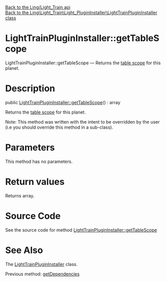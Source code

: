 [Back to the Ling/Light_Train api](https://github.com/lingtalfi/Light_Train/blob/master/doc/api/Ling/Light_Train.md)<br>
[Back to the Ling\Light_Train\Light_PluginInstaller\LightTrainPluginInstaller class](https://github.com/lingtalfi/Light_Train/blob/master/doc/api/Ling/Light_Train/Light_PluginInstaller/LightTrainPluginInstaller.md)


LightTrainPluginInstaller::getTableScope
================



LightTrainPluginInstaller::getTableScope — Returns the [table scope](https://github.com/lingtalfi/TheBar/blob/master/discussions/table-scope.md) for this planet.




Description
================


public [LightTrainPluginInstaller::getTableScope](https://github.com/lingtalfi/Light_Train/blob/master/doc/api/Ling/Light_Train/Light_PluginInstaller/LightTrainPluginInstaller/getTableScope.md)() : array




Returns the [table scope](https://github.com/lingtalfi/TheBar/blob/master/discussions/table-scope.md) for this planet.

Note: This method was written with the intent to be overridden by the user (i.e you should override this method in a sub-class).



Parameters
================

This method has no parameters.


Return values
================

Returns array.








Source Code
===========
See the source code for method [LightTrainPluginInstaller::getTableScope](https://github.com/lingtalfi/Light_Train/blob/master/Light_PluginInstaller/LightTrainPluginInstaller.php#L33-L38)


See Also
================

The [LightTrainPluginInstaller](https://github.com/lingtalfi/Light_Train/blob/master/doc/api/Ling/Light_Train/Light_PluginInstaller/LightTrainPluginInstaller.md) class.

Previous method: [getDependencies](https://github.com/lingtalfi/Light_Train/blob/master/doc/api/Ling/Light_Train/Light_PluginInstaller/LightTrainPluginInstaller/getDependencies.md)<br>

